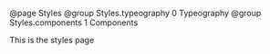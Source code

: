 @page Styles
@group Styles.typeography 0 Typeography
@group Styles.components 1 Components

This is the styles page